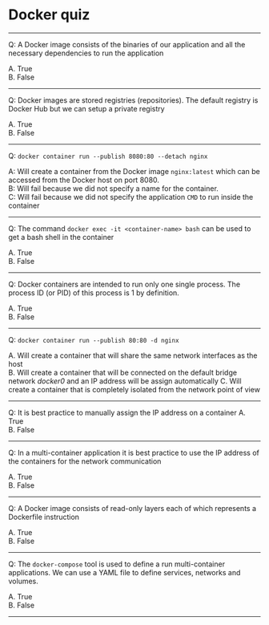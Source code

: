 # Docker quiz

---

Q: A Docker image consists of the binaries of our application and all the necessary dependencies to run the application  

A. True  
B. False  

---

Q: Docker images are stored registries (repositories). The default registry is Docker Hub but we can setup a private registry  

A. True  
B. False  

---

Q: `docker container run --publish 8080:80 --detach nginx`  

A: Will create a container from the Docker image `nginx:latest` which can be accessed from the Docker host on port 8080.  
B: Will fail because we did not specify a name for the container.  
C: Will fail because we did not specify the application `CMD` to run inside the container

---

Q: The command `docker exec -it <container-name> bash` can be used to get a bash shell in the container  

A. True  
B. False  

---

Q: Docker containers are intended to run only one single process. The process ID (or PID) of this process is 1 by definition.  

A. True  
B. False  

---

Q: `docker container run --publish 80:80 -d nginx`  

A. Will create a container that will share the same network interfaces as the host  
B. Will create a container that will be connected on the default bridge network *docker0* and an IP address will be assign automatically 
C. Will create a container that is completely isolated from the network point of view  

---

Q: It is best practice to manually assign the IP address on a container 
A. True  
B. False  

---

Q: In a multi-container application it is best practice to use the IP address of the containers for the network communication  

A. True  
B. False  

---

Q: A Docker image consists of read-only layers each of which represents a Dockerfile instruction  

A. True  
B. False  

---

Q: The `docker-compose` tool is used to define a run multi-container applications. We can use a YAML file to define services, networks and volumes.

A. True  
B. False  

---
